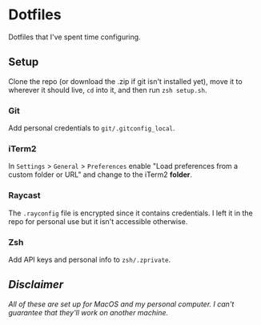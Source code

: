 # Dotfiles
Dotfiles that I've spent time configuring.

## Setup
Clone the repo (or download the .zip if git isn't installed yet), move it to wherever it should live, `cd` into it, and then run `zsh setup.sh`.

### Git
Add personal credentials to `git/.gitconfig_local`.

### iTerm2
In `Settings` > `General` > `Preferences` enable "Load preferences from a custom folder or URL" and change to the iTerm2 **folder**.

### Raycast
The `.rayconfig` file is encrypted since it contains credentials. I left it in the repo for personal use but it isn't accessible otherwise.

### Zsh
Add API keys and personal info to `zsh/.zprivate`.

## *Disclaimer*
*All of these are set up for MacOS and my personal computer. I can't guarantee that they'll work on another machine.*
